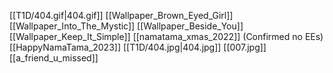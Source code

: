[[T1D/404.gif|404.gif]]
[[Wallpaper_Brown_Eyed_Girl]]
[[Wallpaper_Into_The_Mystic]]
[[Wallpaper_Beside_You]]
[[Wallpaper_Keep_It_Simple]]
[[namatama_xmas_2022]] (Confirmed no EEs)
[[HappyNamaTama_2023]]
[[T1D/404.jpg|404.jpg]]
[[007.jpg]]
[[a_friend_u_missed]]
